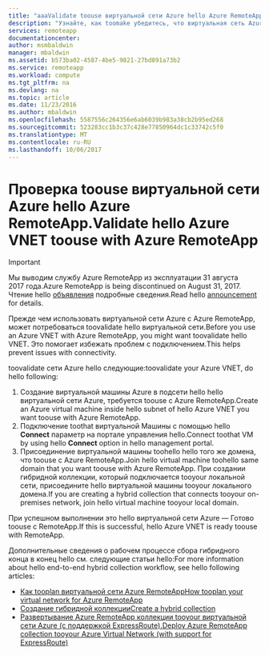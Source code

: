 ```yaml
---
title: "aaaValidate toouse виртуальной сети Azure hello Azure RemoteApp. | Документы Microsoft"
description: "Узнайте, как toomake убедитесь, что виртуальная сеть Azure готова toouse Azure RemoteApp."
services: remoteapp
documentationcenter: 
author: msmbaldwin
manager: mbaldwin
ms.assetid: b573ba02-4587-4be5-9821-27bd891a73b2
ms.service: remoteapp
ms.workload: compute
ms.tgt_pltfrm: na
ms.devlang: na
ms.topic: article
ms.date: 11/23/2016
ms.author: mbaldwin
ms.openlocfilehash: 5587556c264356e6ab6039b983a38cb2b95ed268
ms.sourcegitcommit: 523283cc1b3c37c428e77850964dc1c33742c5f0
ms.translationtype: MT
ms.contentlocale: ru-RU
ms.lasthandoff: 10/06/2017
---
```

# <a name="validate-hello-azure-vnet-toouse-with-azure-remoteapp"></a><span data-ttu-id="5a955-103">Проверка toouse виртуальной сети Azure hello Azure RemoteApp.</span><span class="sxs-lookup"><span data-stu-id="5a955-103">Validate hello Azure VNET toouse with Azure RemoteApp</span></span>
> [!IMPORTANT]
> <span data-ttu-id="5a955-104">Мы выводим службу Azure RemoteApp из эксплуатации 31 августа 2017 года.</span><span class="sxs-lookup"><span data-stu-id="5a955-104">Azure RemoteApp is being discontinued on August 31, 2017.</span></span> <span data-ttu-id="5a955-105">Чтение hello [объявления](https://go.microsoft.com/fwlink/?linkid=821148) подробные сведения.</span><span class="sxs-lookup"><span data-stu-id="5a955-105">Read hello [announcement](https://go.microsoft.com/fwlink/?linkid=821148) for details.</span></span>
> 
> 

<span data-ttu-id="5a955-106">Прежде чем использовать виртуальной сети Azure с Azure RemoteApp, может потребоваться toovalidate hello виртуальной сети.</span><span class="sxs-lookup"><span data-stu-id="5a955-106">Before you use an Azure VNET with Azure RemoteApp, you might want toovalidate hello VNET.</span></span> <span data-ttu-id="5a955-107">Это помогает избежать проблем с подключением.</span><span class="sxs-lookup"><span data-stu-id="5a955-107">This helps prevent issues with connectivity.</span></span>

<span data-ttu-id="5a955-108">toovalidate сети Azure hello следующие:</span><span class="sxs-lookup"><span data-stu-id="5a955-108">toovalidate your Azure VNET, do hello following:</span></span>

1. <span data-ttu-id="5a955-109">Создание виртуальной машины Azure в подсети hello hello виртуальной сети Azure, требуется toouse с Azure RemoteApp.</span><span class="sxs-lookup"><span data-stu-id="5a955-109">Create an Azure virtual machine inside hello subnet of hello Azure VNET you want toouse with Azure RemoteApp.</span></span>
2. <span data-ttu-id="5a955-110">Подключение toothat виртуальной Машины с помощью hello **Connect** параметр на портале управления hello.</span><span class="sxs-lookup"><span data-stu-id="5a955-110">Connect toothat VM by using hello **Connect** option in hello management portal.</span></span>
3. <span data-ttu-id="5a955-111">Присоединение виртуальной машины toohello hello того же домена, что toouse с Azure RemoteApp.</span><span class="sxs-lookup"><span data-stu-id="5a955-111">Join hello virtual machine toohello same domain that you want toouse with Azure RemoteApp.</span></span> <span data-ttu-id="5a955-112">При создании гибридной коллекции, который подключается tooyour локальной сети, присоедините hello виртуальной машины tooyour локального домена.</span><span class="sxs-lookup"><span data-stu-id="5a955-112">If you are creating a hybrid collection that connects tooyour on-premises network, join hello virtual machine tooyour local domain.</span></span>

<span data-ttu-id="5a955-113">При успешном выполнении это hello виртуальной сети Azure — Готово toouse с RemoteApp.</span><span class="sxs-lookup"><span data-stu-id="5a955-113">If this is successful, hello Azure VNET is ready toouse with RemoteApp.</span></span>

<span data-ttu-id="5a955-114">Дополнительные сведения о рабочем процессе сбора гибридного конца в конец hello см. следующие статьи hello:</span><span class="sxs-lookup"><span data-stu-id="5a955-114">For more information about hello end-to-end hybrid collection workflow, see hello following articles:</span></span>

* [<span data-ttu-id="5a955-115">Как tooplan виртуальной сети Azure RemoteApp</span><span class="sxs-lookup"><span data-stu-id="5a955-115">How tooplan your virtual network for Azure RemoteApp</span></span>](remoteapp-planvnet.md)
* [<span data-ttu-id="5a955-116">Создание гибридной коллекции</span><span class="sxs-lookup"><span data-stu-id="5a955-116">Create a hybrid collection</span></span>](remoteapp-create-hybrid-deployment.md)
* [<span data-ttu-id="5a955-117">Развертывание Azure RemoteApp коллекции tooyour виртуальной сети Azure (с поддержкой ExpressRoute).</span><span class="sxs-lookup"><span data-stu-id="5a955-117">Deploy Azure RemoteApp collection tooyour Azure Virtual Network (with support for ExpressRoute)</span></span>](http://blogs.msdn.com/b/rds/archive/2015/04/23/deploy-azure-remoteapp-collection-to-your-azure-virtual-network-with-support-for-expressroute.aspx)

